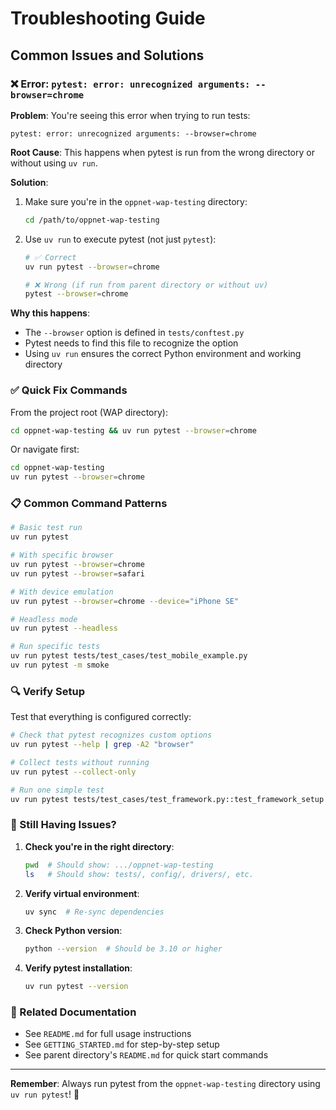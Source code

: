 # Troubleshooting Guide

## Common Issues and Solutions

### ❌ Error: `pytest: error: unrecognized arguments: --browser=chrome`

**Problem**: You're seeing this error when trying to run tests:
```
pytest: error: unrecognized arguments: --browser=chrome
```

**Root Cause**: This happens when pytest is run from the wrong directory or without using `uv run`.

**Solution**:

1. Make sure you're in the `oppnet-wap-testing` directory:
   ```bash
   cd /path/to/oppnet-wap-testing
   ```

2. Use `uv run` to execute pytest (not just `pytest`):
   ```bash
   # ✅ Correct
   uv run pytest --browser=chrome
   
   # ❌ Wrong (if run from parent directory or without uv)
   pytest --browser=chrome
   ```

**Why this happens**:
- The `--browser` option is defined in `tests/conftest.py`
- Pytest needs to find this file to recognize the option
- Using `uv run` ensures the correct Python environment and working directory

### ✅ Quick Fix Commands

From the project root (WAP directory):
```bash
cd oppnet-wap-testing && uv run pytest --browser=chrome
```

Or navigate first:
```bash
cd oppnet-wap-testing
uv run pytest --browser=chrome
```

### 📋 Common Command Patterns

```bash
# Basic test run
uv run pytest

# With specific browser
uv run pytest --browser=chrome
uv run pytest --browser=safari

# With device emulation
uv run pytest --browser=chrome --device="iPhone SE"

# Headless mode
uv run pytest --headless

# Run specific tests
uv run pytest tests/test_cases/test_mobile_example.py
uv run pytest -m smoke
```

### 🔍 Verify Setup

Test that everything is configured correctly:
```bash
# Check that pytest recognizes custom options
uv run pytest --help | grep -A2 "browser"

# Collect tests without running
uv run pytest --collect-only

# Run one simple test
uv run pytest tests/test_cases/test_framework.py::test_framework_setup -v
```

### 🐛 Still Having Issues?

1. **Check you're in the right directory**:
   ```bash
   pwd  # Should show: .../oppnet-wap-testing
   ls   # Should show: tests/, config/, drivers/, etc.
   ```

2. **Verify virtual environment**:
   ```bash
   uv sync  # Re-sync dependencies
   ```

3. **Check Python version**:
   ```bash
   python --version  # Should be 3.10 or higher
   ```

4. **Verify pytest installation**:
   ```bash
   uv run pytest --version
   ```

### 📖 Related Documentation

- See `README.md` for full usage instructions
- See `GETTING_STARTED.md` for step-by-step setup
- See parent directory's `README.md` for quick start commands

---

**Remember**: Always run pytest from the `oppnet-wap-testing` directory using `uv run pytest`! 🚀
